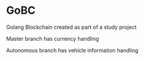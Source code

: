 # GoBC
Golang Blockchain created as part of a study project

Master branch has currency handling

Autonomous branch has vehicle information handling
